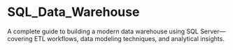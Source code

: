 # SQL_Data_Warehouse
A complete guide to building a modern data warehouse using SQL Server—covering ETL workflows, data modeling techniques, and analytical insights.
